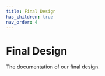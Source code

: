 ```yaml
---
title: Final Design
has_children: true
nav_order: 4
---
```


# Final Design

The documentation of our final design.
